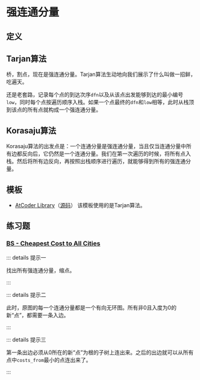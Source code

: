 # 强连通分量

## 定义

## Tarjan算法

桥，割点，现在是强连通分量。Tarjan算法生动地向我们展示了什么叫做一招鲜，吃遍天。

还是老套路，记录每个点的到达次序`dfn`以及从该点出发能够到达的最小编号`low`，同时每个点按遍历顺序入栈。如果一个点最终的`dfn`和`low`相等，此时从栈顶到该点的所有点就构成一个强连通分量。

## Korasaju算法

Korasaju算法的出发点是：一个连通分量是强连通分量，当且仅当连通分量中所有边都反向后，它仍然是一个连通分量。我们在第一次遍历的时候，将所有点入栈。然后将所有边反向，再按照出栈顺序进行遍历，就能够得到所有的强连通分量。

## 模板

- [AtCoder Library](https://atcoder.github.io/ac-library/production/document_en/scc.html)（[源码](https://github.com/atcoder/ac-library/blob/master/atcoder/internal_scc.hpp)） 该模板使用的是Tarjan算法。

## 练习题

### [BS - Cheapest Cost to All Cities](https://binarysearch.com/problems/Cheapest-Cost-to-All-Cities)

::: details 提示一

找出所有强连通分量，缩点。

:::

::: details 提示二

此时，原图的每一个连通分量都是一个有向无环图。所有非0且入度为0的新“点”，都需要一条入边。

:::

::: details 提示三

第一条出边必须从0所在的新“点”为根的子树上连出来。之后的出边就可以从所有点中`costs_from`最小的点连出来了。

:::

<Utterances />

